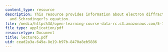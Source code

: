 ```yaml
---
content_type: resource
description: This resource provides information about electron diffraction experiment,
  and Schrodinger?s equation.
file: /media/https%3A/open-learning-course-data-rc.s3.amazonaws.com/5-112-principles-of-chemical-science-fall-2005/cead2a3a649a8e19b97b8470a8eb5886_lecture5.pdf
file_type: application/pdf
resourcetype: Document
title: lecture5.pdf
uid: cead2a3a-649a-8e19-b97b-8470a8eb5886
---
```

